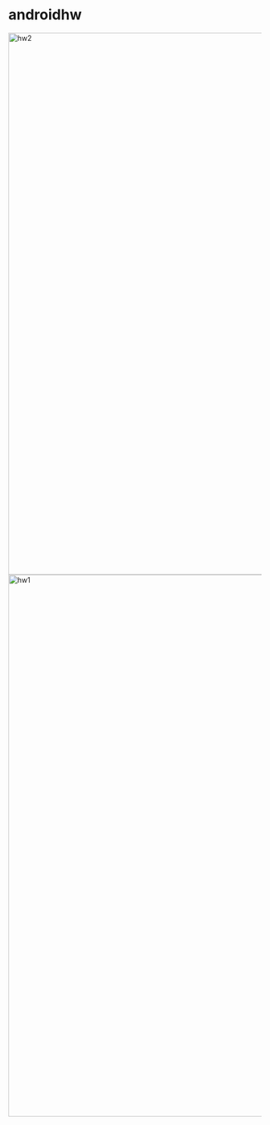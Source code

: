 # androidhw
<img width="1919" height="1079" alt="hw2" src="https://github.com/user-attachments/assets/223c7861-d134-4dd2-ae1e-53ef3c24118f" />
<img width="1919" height="1079" alt="hw1" src="https://github.com/user-attachments/assets/74570c84-5e3e-404f-849c-48ee64d23a8d" />

